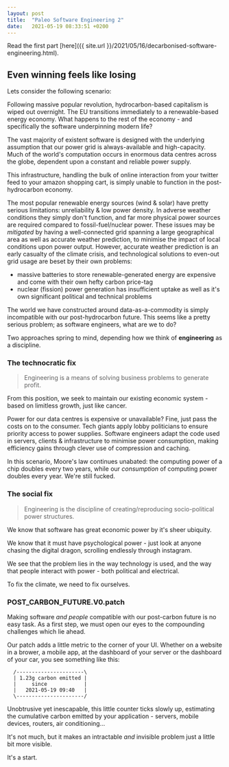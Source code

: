 ```yaml
---
layout: post
title:  "Paleo Software Engineering 2"
date:   2021-05-19 08:33:51 +0200
---
```


Read the first part [here]({{ site.url }}/2021/05/16/decarbonised-software-engineering.html).

## Even winning feels like losing

Lets consider the following scenario:

Following massive popular revolution, hydrocarbon-based capitalism is wiped out overnight.
The EU transitions immediately to a renewable-based energy economy.
What happens to the rest of the economy - and specifically the software underpinning modern life?

The vast majority of existent software is designed with the underlying assumption that our power grid is always-available and high-capacity.
Much of the world's computation occurs in enormous data centres across the globe, dependent upon a constant and reliable power supply.

This infrastructure, handling the bulk of online interaction from your twitter feed to your amazon shopping cart,
is simply unable to function in the post-hydrocarbon economy.

The most popular renewable energy sources (wind & solar) have pretty serious limitations: unreliability & low power density.
In adverse weather conditions they simply don't function,
and far more physical power sources are required compared to fossil-fuel/nuclear power.
These issues may be *mitigated* by having a well-connected grid spanning a large geographical area as well as accurate weather prediction,
to minimise the impact of local conditions upon power output.
However, accurate weather prediction is an early casualty of the climate crisis, and technological solutions to even-out grid usage
are beset by their own problems:
 - massive batteries to store renewable-generated energy are expensive and come with their own hefty carbon price-tag
 - nuclear (fission) power generation has insufficient uptake as well as it's own significant political and technical problems

The world we have constructed around data-as-a-commodity is simply incompatible with our post-hydrocarbon future. This seems like a pretty serious problem; as software engineers, what are we to do?

Two approaches spring to mind, depending how we think of **engineering** as a discipline.

### The technocratic fix

> Engineering is a means of solving business problems to generate profit.

From this position, we seek to maintain our existing economic system - based on limitless growth, just like cancer.

Power for our data centres is expensive or unavailable? Fine, just pass the costs on to the consumer.
Tech giants apply lobby politicians to ensure priority access to power supplies.
Software engineers adapt the code used in servers, clients & infrastructure to minimise power consumption, making efficiency gains through clever use of compression and caching.

In this scenario, Moore's law continues unabated: the computing power of a chip doubles every two years,
while our *consumption* of computing power doubles every year.
We're still fucked.

### The social fix

> Engineering is the discipline of creating/reproducing socio-political power structures.

We know that software has great economic power by it's sheer ubiquity.

We know that it must have psychological power - just look at anyone chasing the digital dragon, scrolling endlessly through instagram.

We see that the problem lies in the way technology is used, and the way that people interact with power - both political and electrical.

To fix the climate, we need to fix ourselves.

### POST_CARBON_FUTURE.V0.patch

Making software *and people* compatible with our post-carbon future is no easy task.
As a first step, we must open our eyes to the compounding challenges which lie ahead.

Our patch adds a little metric to the corner of your UI.
Whether on a website in a brower, a mobile app, at the dashboard of your server or the dashboard of your car, you see something like this:

```
  /----------------------\
  | 1.23g carbon emitted |
  |     since            |
  |   2021-05-19 09:40   |
  \----------------------/
```

Unobtrusive yet inescapable, this little counter ticks slowly up, estimating the cumulative carbon emitted by your application - servers, mobile devices, routers, air conditioning...

It's not much, but it makes an intractable *and* invisible problem just a little bit more visible.

It's a start.
